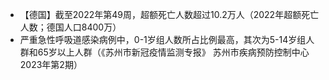- 【德国】截至2022年第49周，超额死亡人数超过10.2万人（2022年超额死亡人数；德国人口8400万）
- 严重急性呼吸道感染病例中，0-1岁组人数所占比例最高，其次为5-14岁组人群和65岁以上人群（《苏州市新冠疫情监测专报》 苏州市疾病预防控制中心 2023年第2期）
 
